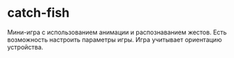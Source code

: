 # catch-fish

Мини-игра с использованием анимации и распознаванием жестов. Есть возможность настроить параметры игры. Игра учитывает ориентацию устройства.

